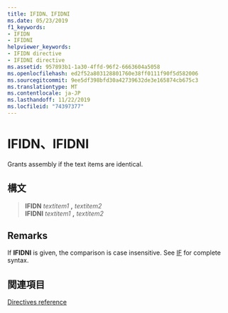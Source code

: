```yaml
---
title: IFIDN、IFIDNI
ms.date: 05/23/2019
f1_keywords:
- IFIDN
- IFIDNI
helpviewer_keywords:
- IFIDN directive
- IFIDNI directive
ms.assetid: 957893b1-1a30-4ffd-96f2-6663604a5058
ms.openlocfilehash: ed2f52a803128801760e38ff0111f90f5d582006
ms.sourcegitcommit: 9ee5df398bfd30a42739632de3e165874cb675c3
ms.translationtype: MT
ms.contentlocale: ja-JP
ms.lasthandoff: 11/22/2019
ms.locfileid: "74397377"
---
```

# <a name="ifidn-ifidni"></a>IFIDN、IFIDNI

Grants assembly if the text items are identical.

## <a name="syntax"></a>構文

> **IFIDN** *textitem1* __,__ *textitem2*\
> **IFIDNI** *textitem1* __,__ *textitem2*

## <a name="remarks"></a>Remarks

If **IFIDNI** is given, the comparison is case insensitive. See [IF](../../assembler/masm/if-masm.md) for complete syntax.

## <a name="see-also"></a>関連項目

[Directives reference](../../assembler/masm/directives-reference.md)
